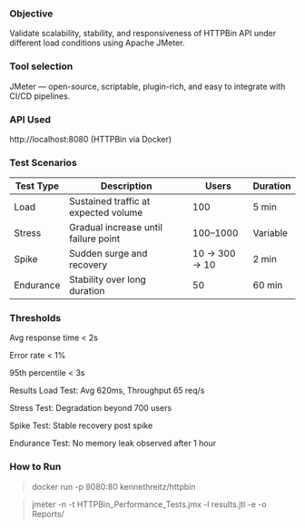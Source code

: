 ### Objective
Validate scalability, stability, and responsiveness of HTTPBin API under different load conditions using Apache JMeter.

### Tool selection
JMeter — open-source, scriptable, plugin-rich, and easy to integrate with CI/CD pipelines.

### API Used
http://localhost:8080 (HTTPBin via Docker)

### Test Scenarios
| **Test Type**  | **Description**                        | **Users**      | **Duration**|
|----------------|----------------------------------------|----------------|---------------|
| Load           | Sustained traffic at expected volume   | 100            | 5 min         |
| Stress         | Gradual increase until failure point   | 100–1000       | Variable      |
| Spike          | Sudden surge and recovery              | 10 → 300 → 10  | 2 min         |
| Endurance      | Stability over long duration           | 50             | 60 min        |

### Thresholds
Avg response time < 2s

Error rate < 1%

95th percentile < 3s

Results
Load Test: Avg 620ms, Throughput 65 req/s

Stress Test: Degradation beyond 700 users

Spike Test: Stable recovery post spike

Endurance Test: No memory leak observed after 1 hour

### How to Run
> docker run -p 8080:80 kennethreitz/httpbin

> jmeter -n -t HTTPBin_Performance_Tests.jmx -l results.jtl -e -o Reports/
